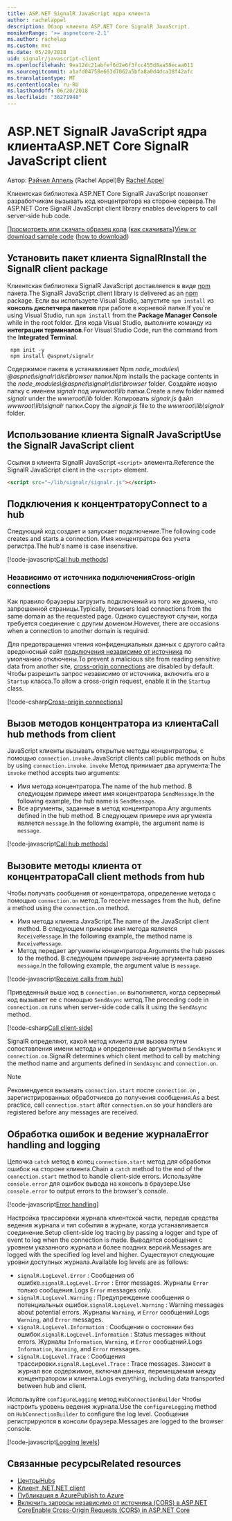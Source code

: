 ```yaml
---
title: ASP.NET SignalR JavaScript ядра клиента
author: rachelappel
description: Обзор клиента ASP.NET Core SignalR JavaScript.
monikerRange: '>= aspnetcore-2.1'
ms.author: rachelap
ms.custom: mvc
ms.date: 05/29/2018
uid: signalr/javascript-client
ms.openlocfilehash: 9ea12dc21abfef6d2e6f3fcc455d8aa58ecaa011
ms.sourcegitcommit: a1afd04758e663d7062a5bfa8a0d4dca38f42afc
ms.translationtype: MT
ms.contentlocale: ru-RU
ms.lasthandoff: 06/20/2018
ms.locfileid: "36271948"
---
```

# <a name="aspnet-core-signalr-javascript-client"></a><span data-ttu-id="8e73e-103">ASP.NET SignalR JavaScript ядра клиента</span><span class="sxs-lookup"><span data-stu-id="8e73e-103">ASP.NET Core SignalR JavaScript client</span></span>

<span data-ttu-id="8e73e-104">Автор: [Рэйчел Аппель](http://twitter.com/rachelappel) (Rachel Appel)</span><span class="sxs-lookup"><span data-stu-id="8e73e-104">By [Rachel Appel](http://twitter.com/rachelappel)</span></span>

<span data-ttu-id="8e73e-105">Клиентская библиотека ASP.NET Core SignalR JavaScript позволяет разработчикам вызывать код концентратора на стороне сервера.</span><span class="sxs-lookup"><span data-stu-id="8e73e-105">The ASP.NET Core SignalR JavaScript client library enables developers to call server-side hub code.</span></span>

<span data-ttu-id="8e73e-106">[Просмотреть или скачать образец кода](https://github.com/aspnet/Docs/tree/live/aspnetcore/signalr/javascript-client/sample) ([как скачивать](xref:tutorials/index#how-to-download-a-sample))</span><span class="sxs-lookup"><span data-stu-id="8e73e-106">[View or download sample code](https://github.com/aspnet/Docs/tree/live/aspnetcore/signalr/javascript-client/sample) ([how to download](xref:tutorials/index#how-to-download-a-sample))</span></span>

## <a name="install-the-signalr-client-package"></a><span data-ttu-id="8e73e-107">Установить пакет клиента SignalR</span><span class="sxs-lookup"><span data-stu-id="8e73e-107">Install the SignalR client package</span></span>

<span data-ttu-id="8e73e-108">Клиентская библиотека SignalR JavaScript доставляется в виде [npm](https://www.npmjs.com/) пакета.</span><span class="sxs-lookup"><span data-stu-id="8e73e-108">The SignalR JavaScript client library is delivered as an [npm](https://www.npmjs.com/) package.</span></span> <span data-ttu-id="8e73e-109">Если вы используете Visual Studio, запустите `npm install` из **консоль диспетчера пакетов** при работе в корневой папке.</span><span class="sxs-lookup"><span data-stu-id="8e73e-109">If you're using Visual Studio, run `npm install` from the **Package Manager Console** while in the root folder.</span></span> <span data-ttu-id="8e73e-110">Для кода Visual Studio, выполните команду из **интеграции терминалов**.</span><span class="sxs-lookup"><span data-stu-id="8e73e-110">For Visual Studio Code, run the command from the **Integrated Terminal**.</span></span>

  ```console
   npm init -y
   npm install @aspnet/signalr
  ```

<span data-ttu-id="8e73e-111">Содержимое пакета в устанавливает Npm *node_modules\\ @aspnet\signalr\dist\browser*  папки.</span><span class="sxs-lookup"><span data-stu-id="8e73e-111">Npm installs the package contents in the *node_modules\\@aspnet\signalr\dist\browser* folder.</span></span> <span data-ttu-id="8e73e-112">Создайте новую папку с именем *signalr* под *wwwroot\\lib* папки.</span><span class="sxs-lookup"><span data-stu-id="8e73e-112">Create a new folder named *signalr* under the *wwwroot\\lib* folder.</span></span> <span data-ttu-id="8e73e-113">Копировать *signalr.js* файл *wwwroot\lib\signalr* папки.</span><span class="sxs-lookup"><span data-stu-id="8e73e-113">Copy the *signalr.js* file to the *wwwroot\lib\signalr* folder.</span></span>

## <a name="use-the-signalr-javascript-client"></a><span data-ttu-id="8e73e-114">Использование клиента SignalR JavaScript</span><span class="sxs-lookup"><span data-stu-id="8e73e-114">Use the SignalR JavaScript client</span></span>

<span data-ttu-id="8e73e-115">Ссылки в клиента SignalR JavaScript `<script>` элемента.</span><span class="sxs-lookup"><span data-stu-id="8e73e-115">Reference the SignalR JavaScript client in the `<script>` element.</span></span>

```html
<script src="~/lib/signalr/signalr.js"></script>
```

## <a name="connect-to-a-hub"></a><span data-ttu-id="8e73e-116">Подключения к концентратору</span><span class="sxs-lookup"><span data-stu-id="8e73e-116">Connect to a hub</span></span>

<span data-ttu-id="8e73e-117">Следующий код создает и запускает подключение.</span><span class="sxs-lookup"><span data-stu-id="8e73e-117">The following code creates and starts a connection.</span></span> <span data-ttu-id="8e73e-118">Имя концентратора без учета регистра.</span><span class="sxs-lookup"><span data-stu-id="8e73e-118">The hub's name is case insensitive.</span></span>

[!code-javascript[Call hub methods](javascript-client/sample/wwwroot/js/chat.js?range=9-12,28)]

### <a name="cross-origin-connections"></a><span data-ttu-id="8e73e-119">Независимо от источника подключения</span><span class="sxs-lookup"><span data-stu-id="8e73e-119">Cross-origin connections</span></span>

<span data-ttu-id="8e73e-120">Как правило браузеры загрузить подключений из того же домена, что запрошенной страницы.</span><span class="sxs-lookup"><span data-stu-id="8e73e-120">Typically, browsers load connections from the same domain as the requested page.</span></span> <span data-ttu-id="8e73e-121">Однако существуют случаи, когда требуется соединение с другим доменом.</span><span class="sxs-lookup"><span data-stu-id="8e73e-121">However, there are occasions when a connection to another domain is required.</span></span>

<span data-ttu-id="8e73e-122">Для предотвращения чтения конфиденциальных данных с другого сайта вредоносный сайт [подключения независимо от источника](xref:security/cors) по умолчанию отключены.</span><span class="sxs-lookup"><span data-stu-id="8e73e-122">To prevent a malicious site from reading sensitive data from another site, [cross-origin connections](xref:security/cors) are disabled by default.</span></span> <span data-ttu-id="8e73e-123">Чтобы разрешить запрос независимо от источника, включить его в `Startup` класса.</span><span class="sxs-lookup"><span data-stu-id="8e73e-123">To allow a cross-origin request, enable it in the `Startup` class.</span></span>

[!code-csharp[Cross-origin connections](javascript-client/sample/Startup.cs?highlight=29-35,56)]

## <a name="call-hub-methods-from-client"></a><span data-ttu-id="8e73e-124">Вызов методов концентратора из клиента</span><span class="sxs-lookup"><span data-stu-id="8e73e-124">Call hub methods from client</span></span>

<span data-ttu-id="8e73e-125">JavaScript клиенты вызывать открытые методы концентраторы, с помощью `connection.invoke`.</span><span class="sxs-lookup"><span data-stu-id="8e73e-125">JavaScript clients call public methods on hubs by using `connection.invoke`.</span></span> <span data-ttu-id="8e73e-126">`invoke` Метод принимает два аргумента:</span><span class="sxs-lookup"><span data-stu-id="8e73e-126">The `invoke` method accepts two arguments:</span></span>

* <span data-ttu-id="8e73e-127">Имя метода концентратора.</span><span class="sxs-lookup"><span data-stu-id="8e73e-127">The name of the hub method.</span></span> <span data-ttu-id="8e73e-128">В следующем примере имеет имя концентратора `SendMessage`.</span><span class="sxs-lookup"><span data-stu-id="8e73e-128">In the following example, the hub name is `SendMessage`.</span></span>
* <span data-ttu-id="8e73e-129">Все аргументы, заданные в метод концентратора.</span><span class="sxs-lookup"><span data-stu-id="8e73e-129">Any arguments defined in the hub method.</span></span> <span data-ttu-id="8e73e-130">В следующем примере имя аргумента является `message`.</span><span class="sxs-lookup"><span data-stu-id="8e73e-130">In the following example, the argument name is `message`.</span></span>

[!code-javascript[Call hub methods](javascript-client/sample/wwwroot/js/chat.js?range=24)]

## <a name="call-client-methods-from-hub"></a><span data-ttu-id="8e73e-131">Вызовите методы клиента от концентратора</span><span class="sxs-lookup"><span data-stu-id="8e73e-131">Call client methods from hub</span></span>

<span data-ttu-id="8e73e-132">Чтобы получать сообщения от концентратора, определение метода с помощью `connection.on` метод.</span><span class="sxs-lookup"><span data-stu-id="8e73e-132">To receive messages from the hub, define a method using the `connection.on` method.</span></span>

* <span data-ttu-id="8e73e-133">Имя метода клиента JavaScript.</span><span class="sxs-lookup"><span data-stu-id="8e73e-133">The name of the JavaScript client method.</span></span> <span data-ttu-id="8e73e-134">В следующем примере имя метода является `ReceiveMessage`.</span><span class="sxs-lookup"><span data-stu-id="8e73e-134">In the following example, the method name is `ReceiveMessage`.</span></span>
* <span data-ttu-id="8e73e-135">Метод передает аргументы концентратора.</span><span class="sxs-lookup"><span data-stu-id="8e73e-135">Arguments the hub passes to the method.</span></span> <span data-ttu-id="8e73e-136">В следующем примере значение аргумента равно `message`.</span><span class="sxs-lookup"><span data-stu-id="8e73e-136">In the following example, the argument value is `message`.</span></span>

[!code-javascript[Receive calls from hub](javascript-client/sample/wwwroot/js/chat.js?range=14-19)]

<span data-ttu-id="8e73e-137">Приведенный выше код в `connection.on` выполняется, когда серверный код вызывает ее с помощью `SendAsync` метод.</span><span class="sxs-lookup"><span data-stu-id="8e73e-137">The preceding code in `connection.on` runs when server-side code calls it using the `SendAsync` method.</span></span>

[!code-csharp[Call client-side](javascript-client/sample/hubs/chathub.cs?range=8-11)]

<span data-ttu-id="8e73e-138">SignalR определяют, какой метод клиента для вызова путем сопоставления имени метода и определенные аргументы в `SendAsync` и `connection.on`.</span><span class="sxs-lookup"><span data-stu-id="8e73e-138">SignalR determines which client method to call by matching the method name and arguments defined in `SendAsync` and `connection.on`.</span></span>

> [!NOTE]
> <span data-ttu-id="8e73e-139">Рекомендуется вызывать `connection.start` после `connection.on` , зарегистрированных обработчиков до получения сообщения.</span><span class="sxs-lookup"><span data-stu-id="8e73e-139">As a best practice, call `connection.start` after `connection.on` so your handlers are registered before any messages are received.</span></span>

## <a name="error-handling-and-logging"></a><span data-ttu-id="8e73e-140">Обработка ошибок и ведение журнала</span><span class="sxs-lookup"><span data-stu-id="8e73e-140">Error handling and logging</span></span>

<span data-ttu-id="8e73e-141">Цепочка `catch` метод в конец `connection.start` метод для обработки ошибок на стороне клиента.</span><span class="sxs-lookup"><span data-stu-id="8e73e-141">Chain a `catch` method to the end of the `connection.start` method to handle client-side errors.</span></span> <span data-ttu-id="8e73e-142">Используйте `console.error` для ошибок вывода на консоль в браузере.</span><span class="sxs-lookup"><span data-stu-id="8e73e-142">Use `console.error` to output errors to the browser's console.</span></span>

[!code-javascript[Error handling](javascript-client/sample/wwwroot/js/chat.js?range=28)]

<span data-ttu-id="8e73e-143">Настройка трассировки журнала клиентской части, передав средства ведения журнала и тип события в журнале, когда устанавливается соединение.</span><span class="sxs-lookup"><span data-stu-id="8e73e-143">Setup client-side log tracing by passing a logger and type of event to log when the connection is made.</span></span> <span data-ttu-id="8e73e-144">Выводятся сообщения с уровнем указанного журнала и более поздних версий.</span><span class="sxs-lookup"><span data-stu-id="8e73e-144">Messages are logged with the specified log level and higher.</span></span> <span data-ttu-id="8e73e-145">Существуют следующие уровни доступных журнала.</span><span class="sxs-lookup"><span data-stu-id="8e73e-145">Available log levels are as follows:</span></span>

* <span data-ttu-id="8e73e-146">`signalR.LogLevel.Error` : Сообщения об ошибке.</span><span class="sxs-lookup"><span data-stu-id="8e73e-146">`signalR.LogLevel.Error` : Error messages.</span></span> <span data-ttu-id="8e73e-147">Журналы `Error` только сообщения.</span><span class="sxs-lookup"><span data-stu-id="8e73e-147">Logs `Error` messages only.</span></span>
* <span data-ttu-id="8e73e-148">`signalR.LogLevel.Warning` : Предупреждение сообщения о потенциальных ошибок.</span><span class="sxs-lookup"><span data-stu-id="8e73e-148">`signalR.LogLevel.Warning` : Warning messages about potential errors.</span></span> <span data-ttu-id="8e73e-149">Журналы `Warning`, и `Error` сообщений.</span><span class="sxs-lookup"><span data-stu-id="8e73e-149">Logs `Warning`, and `Error` messages.</span></span>
* <span data-ttu-id="8e73e-150">`signalR.LogLevel.Information` : Сообщения о состоянии без ошибок.</span><span class="sxs-lookup"><span data-stu-id="8e73e-150">`signalR.LogLevel.Information` : Status messages without errors.</span></span> <span data-ttu-id="8e73e-151">Журналы `Information`, `Warning`, и `Error` сообщений.</span><span class="sxs-lookup"><span data-stu-id="8e73e-151">Logs `Information`, `Warning`, and `Error` messages.</span></span>
* <span data-ttu-id="8e73e-152">`signalR.LogLevel.Trace` : Сообщения трассировки.</span><span class="sxs-lookup"><span data-stu-id="8e73e-152">`signalR.LogLevel.Trace` : Trace messages.</span></span> <span data-ttu-id="8e73e-153">Заносит в журнал все содержимое, включая данных, перемещаемая между концентратором и клиента.</span><span class="sxs-lookup"><span data-stu-id="8e73e-153">Logs everything, including data transported between hub and client.</span></span>

<span data-ttu-id="8e73e-154">Используйте `configureLogging` метод `HubConnectionBuilder` Чтобы настроить уровень ведения журнала.</span><span class="sxs-lookup"><span data-stu-id="8e73e-154">Use the `configureLogging` method on `HubConnectionBuilder` to configure the log level.</span></span> <span data-ttu-id="8e73e-155">Сообщения регистрируются в консоли браузера.</span><span class="sxs-lookup"><span data-stu-id="8e73e-155">Messages are logged to the browser console.</span></span>

[!code-javascript[Logging levels](javascript-client/sample/wwwroot/js/chat.js?range=9-12)]

## <a name="related-resources"></a><span data-ttu-id="8e73e-156">Связанные ресурсы</span><span class="sxs-lookup"><span data-stu-id="8e73e-156">Related resources</span></span>

* [<span data-ttu-id="8e73e-157">Центры</span><span class="sxs-lookup"><span data-stu-id="8e73e-157">Hubs</span></span>](xref:signalr/hubs)
* [<span data-ttu-id="8e73e-158">Клиент .NET</span><span class="sxs-lookup"><span data-stu-id="8e73e-158">.NET client</span></span>](xref:signalr/dotnet-client)
* [<span data-ttu-id="8e73e-159">Публикация в Azure</span><span class="sxs-lookup"><span data-stu-id="8e73e-159">Publish to Azure</span></span>](xref:signalr/publish-to-azure-web-app)
* [<span data-ttu-id="8e73e-160">Включить запросы независимо от источника (CORS) в ASP.NET Core</span><span class="sxs-lookup"><span data-stu-id="8e73e-160">Enable Cross-Origin Requests (CORS) in ASP.NET Core</span></span>](xref:security/cors)